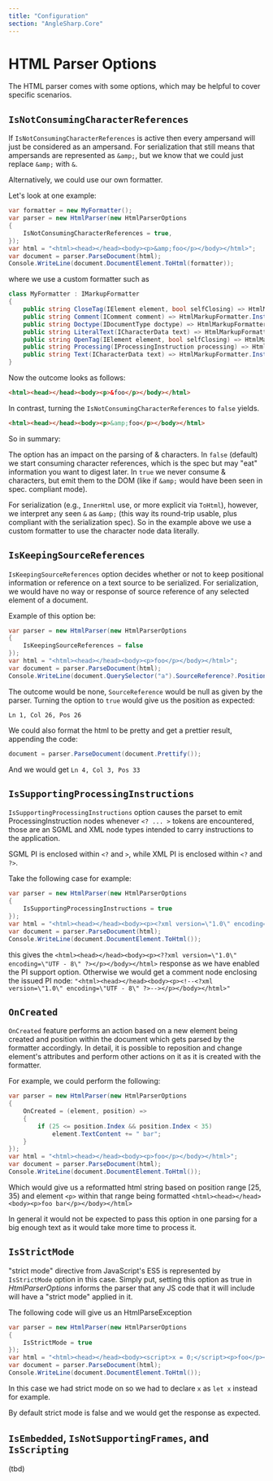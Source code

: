 ```yaml
---
title: "Configuration"
section: "AngleSharp.Core"
---
```

# HTML Parser Options

The HTML parser comes with some options, which may be helpful to cover specific scenarios.

## `IsNotConsumingCharacterReferences`

If `IsNotConsumingCharacterReferences` is active then every ampersand will just be considered as an ampersand. For serialization that still means that ampersands are represented as `&amp;`, but we know that we could just replace `&amp;` with `&`.

Alternatively, we could use our own formatter.

Let's look at one example:

```cs
var formatter = new MyFormatter();
var parser = new HtmlParser(new HtmlParserOptions
{
    IsNotConsumingCharacterReferences = true,
});
var html = "<html><head></head><body><p>&amp;foo</p></body></html>";
var document = parser.ParseDocument(html);
Console.WriteLine(document.DocumentElement.ToHtml(formatter));
```

where we use a custom formatter such as

```cs
class MyFormatter : IMarkupFormatter
{
    public string CloseTag(IElement element, bool selfClosing) => HtmlMarkupFormatter.Instance.CloseTag(element, selfClosing);
    public string Comment(IComment comment) => HtmlMarkupFormatter.Instance.Comment(comment);
    public string Doctype(IDocumentType doctype) => HtmlMarkupFormatter.Instance.Doctype(doctype);
    public string LiteralText(ICharacterData text) => HtmlMarkupFormatter.Instance.LiteralText(text);
    public string OpenTag(IElement element, bool selfClosing) => HtmlMarkupFormatter.Instance.OpenTag(element, selfClosing);
    public string Processing(IProcessingInstruction processing) => HtmlMarkupFormatter.Instance.Processing(processing);
    public string Text(ICharacterData text) => HtmlMarkupFormatter.Instance.LiteralText(text);
}
```

Now the outcome looks as follows:

```html
<html><head></head><body><p>&foo</p></body></html>
```

In contrast, turning the `IsNotConsumingCharacterReferences` to `false` yields.

```html
<html><head></head><body><p>&amp;foo</p></body></html>
```

So in summary:

The option has an impact on the parsing of & characters. In `false` (default) we start consuming character references, which is the spec but may "eat" information you want to digest later. In `true` we never consume & characters, but emit them to the DOM (like if `&amp;` would have been seen in spec. compliant mode).

For serialization (e.g., `InnerHtml` use, or more explicit via `ToHtml`), however, we interpret any seen `&` as `&amp;` (this way its round-trip usable, plus compliant with the serialization spec). So in the example above we use a custom formatter to use the character node data literally.

## `IsKeepingSourceReferences`

`IsKeepingSourceReferences` option decides whether or not to keep positional information or reference on a text source to be serialized.
For serialization, we would have no way or response of source reference of any selected element of a document.

Example of this option be:

```cs
var parser = new HtmlParser(new HtmlParserOptions
{
    IsKeepingSourceReferences = false
});
var html = "<html><head></head><body><p>foo</p></body></html>";
var document = parser.ParseDocument(html);
Console.WriteLine(document.QuerySelector("a").SourceReference?.Position.ToString());
```

The outcome would be none, `SourceReference` would be null as given by the parser.
Turning the option to `true` would give us the position as expected:

`Ln 1, Col 26, Pos 26`

We could also format the html to be pretty and get a prettier result, appending the code:

```cs
document = parser.ParseDocument(document.Prettify());
```
And we would get `Ln 4, Col 3, Pos 33`

## `IsSupportingProcessingInstructions`
`IsSupportingProcessingInstructions` option causes the parset to emit ProcessingInstruction nodes whenever `<? ... >` tokens are encountered, those are an SGML and XML node types intended to carry instructions to the application.

SGML PI is enclosed within `<?` and `>`, while XML PI is enclosed within `<?` and `?>`.

Take the following case for example:
```cs
var parser = new HtmlParser(new HtmlParserOptions
{
    IsSupportingProcessingInstructions = true
});
var html = "<html><head></head><body><p><?xml version=\"1.0\" encoding=\"UTF - 8\" ?></p></body></html>";
var document = parser.ParseDocument(html);
Console.WriteLine(document.DocumentElement.ToHtml());
```

this gives the `<html><head></head><body><p><??xml version=\"1.0\" encoding=\"UTF - 8\" ?></p></body></html>` response as we have enabled the PI support option.
Otherwise we would get a comment node enclosing the issued PI node: `"<html><head></head><body><p><!--<?xml version=\"1.0\" encoding=\"UTF - 8\" ?>--></p></body></html>"`

## `OnCreated`

`OnCreated` feature performs an action based on a new element being created and position within the document which gets parsed by the formatter accordingly.
In detail, it is possible to reposition and change element's attributes and perform other actions on it as it is created with the formatter.

For example, we could perform the following:
```cs
var parser = new HtmlParser(new HtmlParserOptions
{
    OnCreated = (element, position) =>
    {
        if (25 <= position.Index && position.Index < 35)
            element.TextContent += " bar";
    }
});
var html = "<html><head></head><body><p>foo</p></body></html>";
var document = parser.ParseDocument(html);
Console.WriteLine(document.DocumentElement.ToHtml());
```

Which would give us a reformatted html string based on position range \[25, 35\) and element `<p>` within that range being formatted `<html><head></head><body><p>foo bar</p></body></html>`

In general it would not be expected to pass this option in one parsing for a big enough text as it would take more time to process it.

## `IsStrictMode`
"strict mode" directive from JavaScript's ES5 is represented by `IsStrictMode` option in this case.
Simply put, setting this option as true in $HtmlParserOptions$ informs the parser that any JS code that it will include will have a "strict mode" applied in it.

The following code will give us an HtmlParseException
```cs
var parser = new HtmlParser(new HtmlParserOptions
{
    IsStrictMode = true
});
var html = "<html><head></head><body><script>x = 0;</script><p>foo</p></body></html>";
var document = parser.ParseDocument(html);
Console.WriteLine(document.DocumentElement.ToHtml());
```
In this case we had strict mode on so we had to declare `x` as `let x` instead for example.

By default strict mode is false and we would get the response as expected.

## `IsEmbedded`, `IsNotSupportingFrames`, and `IsScripting`

(tbd)
